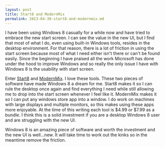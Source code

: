 ```yaml
---
layout: post
title: Start8 and ModernMix
permalink: 2013-04-30-start8-and-modernmix.md
---
```


I have been using Windows 8 casually for a while now and have tried to embrace the new start screen. I
can see the value in the new UI, but I find that most of what I do, even using built-in Windows tools,
resides in the desktop environment. For that reason, there is a lot of friction in using the start screen
because most of what I need either isn't there or can't be found easily. Since the beginning I have
praised all the work Microsoft has done under the hood to improve Windows and so really the only issue
I have with Windows 8 is the usability with start screen.

Enter [Start8](http://www.stardock.com/products/start8/) and [ModernMix](http://www.stardock.com/products/modernmix/). 
I love these tools. These two pieces of software have made Windows 8 a dream for me. Start8 makes it
so I can rule the desktop once again and find everything I need while still allowing me to drop into the
start screen whenever I feel like it. ModernMix makes it so I can put any windows store app into a
window. I do work on machines with large displays and multiple monitors, so this makes using these
apps more enjoyable. At the time of this writing each tool is $4.99 or $7.99 as a bundle. I think
this is a solid investment if you are a desktop Windows 8 user and are struggling with the new UI.

Windows 8 is an amazing piece of software and worth the investment and the new UI is well...new. It
will take time to work out the kinks so in the meantime remove the friction.